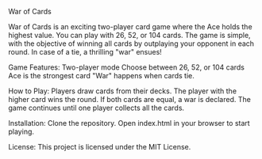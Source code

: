 War of Cards

War of Cards is an exciting two-player card game where the Ace holds the highest value. You can play with 26, 52, or 104 cards. The game is simple, with the objective of winning all cards by outplaying your opponent in each round. In case of a tie, a thrilling "war" ensues!

Game Features:
Two-player mode
Choose between 26, 52, or 104 cards
Ace is the strongest card
"War" happens when cards tie.

How to Play:
Players draw cards from their decks.
The player with the higher card wins the round.
If both cards are equal, a war is declared.
The game continues until one player collects all the cards.

Installation:
Clone the repository.
Open index.html in your browser to start playing.

License:
This project is licensed under the MIT License.
